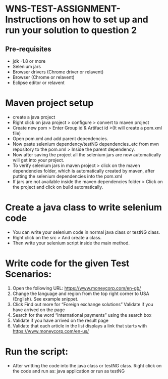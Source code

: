 # WNS-TEST-ASSIGNMENT- Instructions on how to set up and run your solution to question 2
## Pre-requisites
- jdk -1.8 or more
- Selenium jars
- Browser drivers (Chrome driver or relavent) 
- Browser (Chrome or relavent)
- Eclipse editor or relavent

# Maven project setup
- create a java project
- Right click on java project > configure > convert to maven project
- Create new pom > Enter Group id & Artifact id >(It will create a pom.xml file)
- Open pom.xml and add parent dependencies.
- Now paste selenium dependency/testNG dependencies..etc from mvn repository to the pom.xml > Inside the parent dependency.
- Now after saving the project all the selenium jars are now automatically will get into your project.
- To verify selenium jars in maven project > click on the maven dependencies folder, which is automatically created by maven, after putting the selenium dependencies into the pom.xml
- If jars are not available inside the maven dependencies folder > Click on the project and click on build automatically.

# Create a java class to write selenium code
- You can write your selenium code in normal java class or testNG class.
- Right click on the src > And create a class.
- Then write your selenium script inside the main method.

# Write code for the given Test Scenarios:
1.	Open the following URL: https://www.moneycorp.com/en-gb/ 
2.	Change the language and region from the top right corner to USA (English). See example snippet. 
3.	Click Find out more for “Foreign exchange solutions” Validate if you have arrived on the page
4.	Search for the word “international payments” using the search box
5.	Validate if you have arrived on the result page
6.	Validate that each article in the list displays a link that starts with https://www.moneycorp.com/en-us/ 

# Run the script:
- After writting the code into the java class or testNG class. Right click on the code and run as: java application or run as testNG
